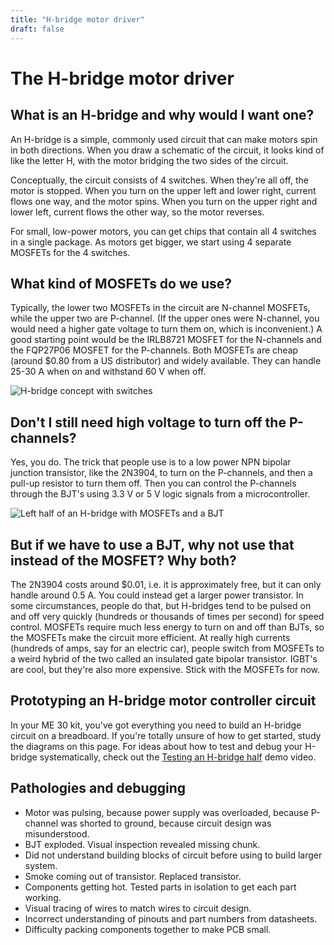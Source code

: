 ```yaml
---
title: "H-bridge motor driver"
draft: false
---
```

# The H-bridge motor driver

## What is an H-bridge and why would I want one?

An H-bridge is a simple, commonly used circuit that can make motors spin in both directions. When you draw a schematic of the circuit, it looks kind of like the letter H, with the motor bridging the two sides of the circuit.

Conceptually, the circuit consists of 4 switches. When they're all off, the motor is stopped. When you turn on the upper left and lower right, current flows one way, and the motor spins. When you turn on the upper right and lower left, current flows the other way, so the motor reverses.

For small, low-power motors, you can get chips that contain all 4 switches in a single package. As motors get bigger, we start using 4 separate MOSFETs for the 4 switches.

## What kind of MOSFETs do we use?

Typically, the lower two MOSFETs in the circuit are N-channel MOSFETs, while the upper two are P-channel. (If the upper ones were N-channel, you would need a higher gate voltage to turn them on, which is inconvenient.) A good starting point would be the IRLB8721 MOSFET for the N-channels and the FQP27P06 MOSFET for the P-channels. Both MOSFETs are cheap (around $0.80 from a US distributor) and widely available. They can handle 25-30 A when on and withstand 60 V when off.

![H-bridge concept with switches](/img/h-bridge-concept.png)

## Don't I still need high voltage to turn off the P-channels?

Yes, you do. The trick that people use is to a low power NPN bipolar junction transistor, like the 2N3904, to turn on the P-channels, and then a pull-up resistor to turn them off. Then you can control the P-channels through the BJT's using 3.3 V or 5 V logic signals from a microcontroller.

![Left half of an H-bridge with MOSFETs and a BJT](/img/h-bridge-schematic.png)

## But if we have to use a BJT, why not use that instead of the MOSFET? Why both?

The 2N3904 costs around $0.01, i.e. it is approximately free, but it can only handle around 0.5 A. You could instead get a larger power transistor. In some circumstances, people do that, but H-bridges tend to be pulsed on and off very quickly (hundreds or thousands of times per second) for speed control. MOSFETs require much less energy to turn on and off than BJTs, so the MOSFETs make the circuit more efficient. At really high currents (hundreds of amps, say for an electric car), people switch from MOSFETs to a weird hybrid of the two called an insulated gate bipolar transistor. IGBT's are cool, but they're also more expensive. Stick with the MOSFETs for now.

## Prototyping an H-bridge motor controller circuit  

In your ME 30 kit, you've got everything you need to build an H-bridge circuit on a breadboard. If you're totally unsure of how to get started, study the diagrams on this page. For ideas about how to test and debug your H-bridge systematically, check out the [Testing an H-bridge half](http://andnowforelectronics.com/notes/demo-videos/#testing-an-h-bridge) demo video.

## Pathologies and debugging

 * Motor was pulsing, because power supply was overloaded, because P-channel was shorted to ground, because circuit design was misunderstood.
 * BJT exploded. Visual inspection revealed missing chunk.
 * Did not understand building blocks of circuit before using to build larger system.
 * Smoke coming out of transistor. Replaced transistor.
 * Components getting hot. Tested parts in isolation to get each part working.
 * Visual tracing of wires to match wires to circuit design.
 * Incorrect understanding of pinouts and part numbers from datasheets.
 * Difficulty packing components together to make PCB small.
